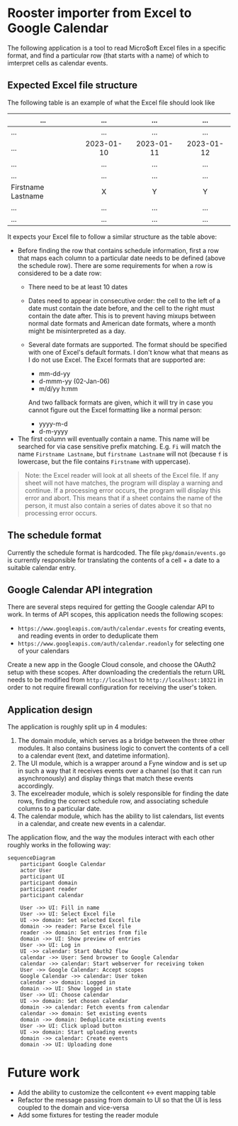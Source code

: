 # Rooster importer from Excel to Google Calendar

The following application is a tool to read Micro$oft Excel files in a specific format, and find a particular row (that
starts with a name) of which to imterpret cells as calendar events.

## Expected Excel file structure

The following table is an example of what the Excel file should look like

| ... | ... | ... | ... |
|-----|:---:|:---:|:---:|
| ... | ... | ... | ... |
| ... | 2023-01-10 | 2023-01-11 | 2023-01-12 |
| ... | ... | ... | ... |
| ... | ... | ... | ... |
| Firstname Lastname | X | Y | Y |
| ... | ... | ... | ... |
| ... | ... | ... | ... |

It expects your Excel file to follow a similar structure as the table above:

 - Before finding the row that contains schedule information, first a row that maps each column to a particular date
   needs to be defined (above the schedule row). There are some requirements for when a row is considered to be a date
   row:
    - There need to be at least 10 dates
    - Dates need to appear in consecutive order: the cell to the left of a date must contain the date before, and the
      cell to the right must contain the date after. This is to prevent having mixups between normal date formats and
      American date formats, where a month might be misinterpreted as a day.
    - Several date formats are supported. The format should be specified with one of Excel's default formats. I don't
      know what that means as I do not use Excel. The Excel formats that are supported are:
       - mm-dd-yy
       - d-mmm-yy (02-Jan-06)
       - m/d/yy h:mm

       And two fallback formats are given, which it will try in case you cannot figure out the Excel
       formatting like a normal person:

       - yyyy-m-d
       - d-m-yyyy
 - The first column will eventually contain a name. This name will be searched for via case sensitive prefix matching.
   E.g. `Fi` will match the name `Firstname Lastname`, but `firstname Lastname` will not (because `f` is lowercase, but
   the file contains `Firstname` with uppercase).

> Note: the Excel reader will look at all sheets of the Excel file. If any sheet will not have matches, the program will
> display a warning and continue. If a processing error occurs, the program will display this error and abort. This
> means that if a sheet contains the name of the person, it must also contain a series of dates above it so that no
> processing error occurs.

## The schedule format

Currently the schedule format is hardcoded. The file `pkg/domain/events.go` is currently responsible for translating
the contents of a cell + a date to a suitable calendar entry.

## Google Calendar API integration

There are several steps required for getting the Google calendar API to work. In terms of API scopes, this application
needs the following scopes:

- `https://www.googleapis.com/auth/calendar.events` for creating events, and reading events in order to deduplicate them
- `https://www.googleapis.com/auth/calendar.readonly` for selecting one of your calendars

Create a new app in the Google Cloud console, and choose the OAuth2 setup with these scopes. After downloading the
credentials the return URL needs to be modified from `http://localhost` to `http://localhost:10321` in order to not
require firewall configuration for receiving the user's token.

## Application design

The application is roughly split up in 4 modules:

1. The domain module, which serves as a bridge between the three other modules. It also contains business logic to
   convert the contents of a cell to a calendar event (text, and datetime information).
2. The UI module, which is a wrapper around a Fyne window and is set up in such a way that it receives events over a
   channel (so that it can run asynchronously) and display things that match these events accordingly.
3. The excelreader module, which is solely responsible for finding the date rows, finding the correct schedule row, and
   associating schedule columns to a particular date.
4. The calendar module, which has the ability to list calendars, list events in a calendar, and create new events in a
   calendar.

The application flow, and the way the modules interact with each other roughly works in the following way:

```mermaid
sequenceDiagram
    participant Google Calendar
    actor User
    participant UI
    participant domain
    participant reader
    participant calendar

    User ->> UI: Fill in name
    User ->> UI: Select Excel file
    UI ->> domain: Set selected Excel file
    domain ->> reader: Parse Excel file
    reader ->> domain: Set entries from file
    domain ->> UI: Show preview of entries
    User ->> UI: Log in
    UI ->> calendar: Start OAuth2 flow
    calendar ->> User: Send browser to Google Calendar
    calendar ->> calendar: Start webserver for receiving token
    User ->> Google Calendar: Accept scopes
    Google Calendar ->> calendar: User token
    calendar ->> domain: Logged in
    domain ->> UI: Show logged in state
    User ->> UI: Choose calendar
    UI ->> domain: Set chosen calendar
    domain ->> calendar: Fetch events from calendar
    calendar ->> domain: Set existing events
    domain ->> domain: Deduplicate existing events
    User ->> UI: Click upload button
    UI ->> domain: Start uploading events
    domain ->> calendar: Create events
    domain ->> UI: Uploading done
```

# Future work

- Add the ability to customize the cellcontent <-> event mapping table
- Refactor the message passing from domain to UI so that the UI is less coupled to the domain and vice-versa
- Add some fixtures for testing the reader module
